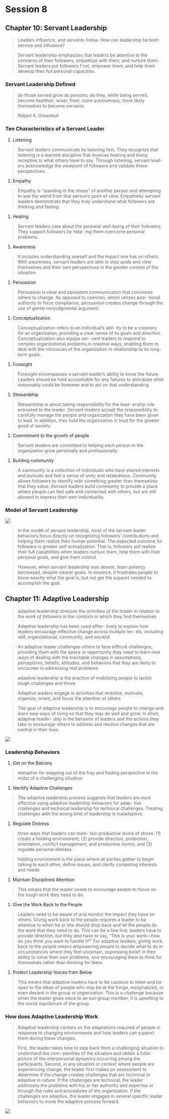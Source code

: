 # Session 8

## Chapter 10: Servant Leadership

> Leaders influence, and servants follow. How can leadership be both service and influence?

> Servant leadership emphasizes that leaders be attentive to the concerns of their followers, empathize with them, and nurture them. Servant leaders put followers f irst, empower them, and help them develop their full personal capacities.

### Servant Leadership Defined

> do those served grow as persons; do they, while being served, become healthier, wiser, freer, more autonomous, more likely themselves to become servants

> Robert K. Greenleaf

### Ten Characteristics of a Servant Leader

1. Listening

> Servant leaders communicate by listening first. They recognize that listening is a learned discipline that involves hearing and being receptive to what others have to say. Through listening, servant lead- ers acknowledge the viewpoint of followers and validate these perspectives.

1. Empathy

> Empathy is “standing in the shoes” of another person and attempting to see the world from that person’s point of view. Empathetic servant leaders demonstrate that they truly understand what followers are thinking and feeling.

1. Healing

> Servant leaders care about the personal well-being of their followers. They support followers by help- ing them overcome personal problems.

1. Awareness

> It includes understanding oneself and the impact one has on others. With awareness, servant leaders are able to step aside and view themselves and their own perspectives in the greater context of the situation.

1. Persuasion

> Persuasion is clear and persistent communication that convinces others to change. As opposed to coercion, which utilizes posi- tional authority to force compliance, persuasion creates change through the use of gentle nonjudgmental argument.

1. Conceptualization

> Conceptualization refers to an individual’s abil- ity to be a visionary for an organization, providing a clear sense of its goals and direction. Conceptualization also equips ser- vant leaders to respond to complex organizational problems in creative ways, enabling them to deal with the intricacies of the organization in relationship to its long-term goals.

1. Foresight

> Foresight encompasses a servant leader’s ability to know the future. Leaders should be held accountable for any failures to anticipate what reasonably could be foreseen and to act on that understanding.

1. Stewardship

> Stewardship is about taking responsibility for the lead- ership role entrusted to the leader. Servant leaders accept the responsibility to carefully manage the people and organization they have been given to lead. In addition, they hold the organization in trust for the greater good of society.

1. Commitment to the growth of people

> Servant leaders are committed to helping each person in the organization grow personally and professionally.

1. Building community

> A community is a collection of individuals who have shared interests and pursuits and feel a sense of unity and relatedness. Community allows followers to identify with something greater than themselves that they value. Servant leaders build community to provide a place where people can feel safe and connected with others, but are still allowed to express their own individuality.

### Model of Servant Leadership

<img src="model_of_servant_leadership.png" />

> In the model of servant leadership, most of the servant leader behaviors focus directly on recognizing followers’ contributions and helping them realize their human potential. The expected outcome for followers is greater self-actualization. That is, followers will realize their full capabilities when leaders nurture them, help them with their personal goals, and give them control.

> However, when servant leadership was absent, team potency decreased, despite clearer goals. In essence, it frustrates people to know exactly what the goal is, but not get the support needed to accomplish the goal.

## Chapter 11: Adaptive Leadership

> adaptive leadership stresses the _activities of the leader_ in relation to the _work of followers_ in the _contexts_ in which they find themselves

> Adaptive leadership has been used effec- tively to explain how leaders encourage effective change across multiple lev- els, including self, organizational, community, and societal

> An adaptive leader challenges others to face difficult challenges, providing them with the space or opportunity they need to learn new ways of dealing with the inevitable changes in assumptions, perceptions, beliefs, attitudes, and behaviors that they are likely to encounter in addressing real problems.

> adaptive leadership is the practice of mobilizing people to tackle tough challenges and thrive

> Adaptive leaders engage in activities that mobilize, motivate, organize, orient, and focus the attention of others

> The goal of adaptive leadership is to encourage people to change and learn new ways of living so that they may do well and grow. In short, adaptive leader- ship is the behavior of leaders and the actions they take to encourage others to address and resolve changes that are central in their lives.

<img src="model_of_adaptive_leadership.png" />

### Leadership Behaviors

1. Get on the Balcony

> metaphor for stepping out of the fray and finding perspective in the midst of a challenging situation

1. Identify Adaptive Challenges

> The adaptive leadership process suggests that leaders are most effective using adaptive leadership behaviors for adap- tive challenges and technical leadership for technical challenges. Treating challenges with the wrong kind of leadership is maladaptive.

1. Regulate Distress

> three ways that leaders can main- tain productive levels of stress: (1) create a holding environment; (2) provide direction, protection, orientation, conflict management, and productive norms; and (3) regulate personal distress.

> holding environment is the place where all parties gather to begin talking to each other, define issues, and clarify competing interests and needs

1. Maintain Disciplined Attention

> This means that the leader needs to encourage people to focus on the tough work they need to do.

1. Give the Work Back to the People

> Leaders need to be aware of and monitor the impact they have on others. Giving work back to the people requires a leader to be attentive to when he or she should drop back and let the people do the work that they need to do. This can be a fine line; leaders have to provide direction, but they also have to say, “This is your work—how do you think you want to handle it?” For adaptive leaders, giving work back to the people means empowering people to decide what to do in circumstances where they feel uncertain, expressing belief in their ability to solve their own problems, and encouraging them to think for themselves rather than thinking for them.

1. Protect Leadership Voices from Below

> This means that adaptive leaders have to be cautious to listen and be open to the ideas of people who may be at the fringe, marginalized, or even deviant in the group or organization. This is a challenge because when the leader gives voice to an out-group member, it is upsetting to the social equilibrium of the group.

### How does Adaptive Leadership Work

> Adaptive leadership centers on the adaptations required of people in response to changing environments and how leaders can support them during these changes.

> First, the leader takes time to step back from a challenging situation to understand the com- plexities of the situation and obtain a fuller picture of the interpersonal dynamics occurring among the participants. Second, in any situation or context where people are experiencing change, the leader first makes an assessment to determine if the change creates challenges that are technical or adaptive in nature. If the challenges are technical, the leader addresses the problems with his or her authority and expertise or through the rules and procedures of the organization. If the challenges are adaptive, the leader engages in several specific leader behaviors to move the adaptive process forward.

<img src="adaptive_leadership_framework.png" />
